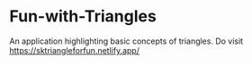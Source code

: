 # Fun-with-Triangles
An application highlighting basic concepts of triangles.
Do visit https://sktriangleforfun.netlify.app/ 
